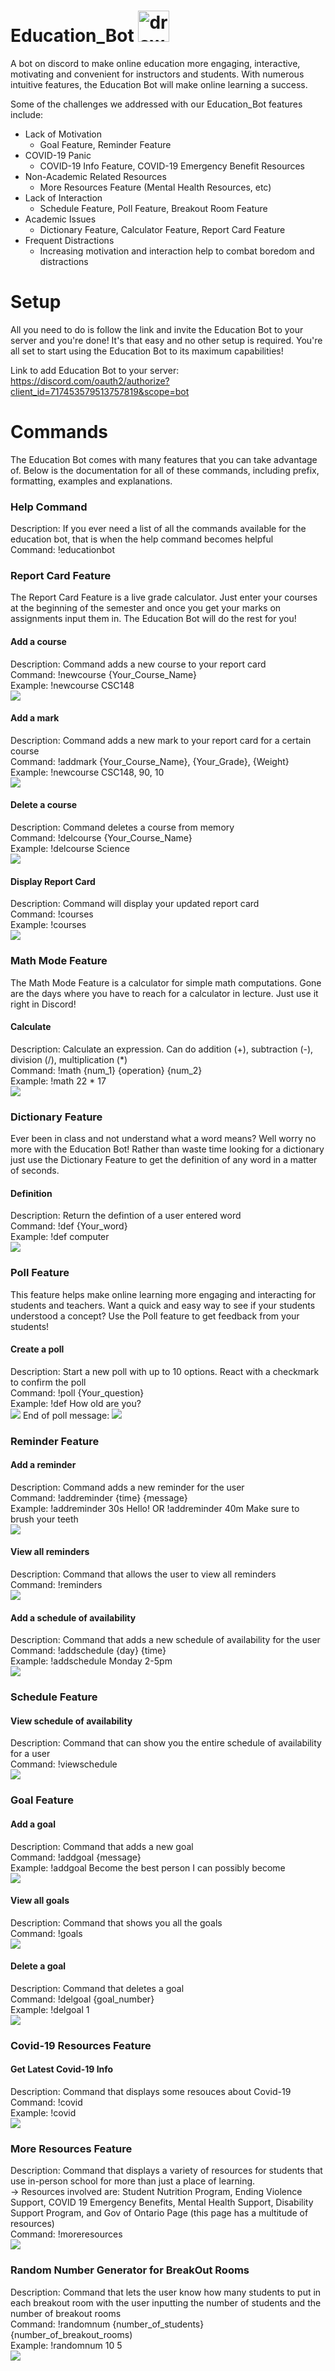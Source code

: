 # Education_Bot <img src="images/pencil.png" alt="drawing" width="50"/>

A bot on discord to make online education more engaging, interactive, motivating and convenient for instructors and students. With numerous intuitive features, the Education Bot will make online learning a success.

Some of the challenges we addressed with our Education_Bot features include:
* Lack of Motivation
    * Goal Feature, Reminder Feature
* COVID-19 Panic
    * COVID-19 Info Feature, COVID-19 Emergency Benefit Resources
* Non-Academic Related Resources
    * More Resources Feature (Mental Health Resources, etc) 
* Lack of Interaction
    * Schedule Feature, Poll Feature, Breakout Room Feature
* Academic Issues
    * Dictionary Feature, Calculator Feature, Report Card Feature
* Frequent Distractions
    * Increasing motivation and interaction help to combat boredom and distractions


# Setup
All you need to do is follow the link and invite the Education Bot to your server and you're done! It's that easy and no other setup is required. You're all set to start using the Education Bot to its maximum capabilities!

Link to add Education Bot to your server: https://discord.com/oauth2/authorize?client_id=717453579513757819&scope=bot

# Commands
The Education Bot comes with many features that you can take advantage of. Below is the documentation for all of these commands, including prefix, formatting, examples and explanations. 

### Help Command ###
Description: If you ever need a list of all the commands available for the education bot, that is when the help command becomes helpful\
Command: !educationbot

### Report Card Feature ###
The Report Card Feature is a live grade calculator. Just enter your courses at the beginning of the semester and once you get your marks on assignments input them in. The Education Bot will do the rest for you!

#### Add a course ####
Description: Command adds a new course to your report card\
Command: !newcourse {Your_Course_Name}\
Example: !newcourse CSC148\
![](images/newcourse1.JPG)

#### Add a mark ####
Description: Command adds a new mark to your report card for a certain course\
Command: !addmark {Your_Course_Name}, {Your_Grade}, {Weight}\
Example: !newcourse CSC148, 90, 10\
![](images/addmark.JPG)

#### Delete a course ####
Description: Command deletes a course from memory\
Command: !delcourse {Your_Course_Name} \
Example: !delcourse Science\
![](images/delcourse.JPG)

#### Display Report Card ####
Description: Command will display your updated report card\
Command: !courses \
Example: !courses\
![](images/courses.JPG)

### Math Mode Feature ###
The Math Mode Feature is a calculator for simple math computations. Gone are the days where you have to reach for a calculator in lecture. Just use it right in Discord!

#### Calculate ####
Description: Calculate an expression. Can do addition (+), subtraction (-), division (/), multiplication (*)\
Command: !math {num_1} {operation} {num_2} \
Example: !math 22 * 17\
![](images/math.JPG)

### Dictionary Feature ###
Ever been in class and not understand what a word means? Well worry no more with the Education Bot! Rather than waste time looking for a dictionary just use the Dictionary Feature to get the definition of any word in a matter of seconds. 

#### Definition ####
Description: Return the defintion of a user entered word\
Command: !def {Your_word}\
Example: !def computer\
![](images/definition.JPG)

### Poll Feature ###
This feature helps make online learning more engaging and interacting for students and teachers. Want a quick and easy way to see if your students understood a concept? Use the Poll feature to get feedback from your students!

#### Create a poll ####
Description: Start a new poll with up to 10 options. React with a checkmark to confirm the poll\
Command: !poll {Your_question}\
Example: !def How old are you?\
![](images/poll.JPG)
End of poll message:
![](images/end.JPG)

### Reminder Feature ###

#### Add a reminder ####
Description: Command adds a new reminder for the user\
Command: !addreminder {time} {message}\
Example: !addreminder 30s Hello! OR !addreminder 40m Make sure to brush your teeth\
![](images/addreminder.PNG)

#### View all reminders ####
Description: Command that allows the user to view all reminders\
Command: !reminders\
![](images/reminders.PNG)

#### Add a schedule of availability ####
Description: Command that adds a new schedule of availability for the user\
Command: !addschedule {day} {time}\
Example: !addschedule Monday 2-5pm\
![](images/addschedule.PNG)

### Schedule Feature ###

#### View schedule of availability ####
Description: Command that can show you the entire schedule of availability for a user\
Command: !viewschedule\
![](images/viewschedule.PNG)

### Goal Feature ###

#### Add a goal ####
Description: Command that adds a new goal\
Command: !addgoal {message}\
Example: !addgoal Become the best person I can possibly become\
![](images/addgoal.PNG)

#### View all goals ####
Description: Command that shows you all the goals\
Command: !goals\
![](images/viewgoals.PNG)

#### Delete a goal ####
Description: Command that deletes a goal\
Command: !delgoal {goal_number}\
Example: !delgoal 1\
![](images/delgoal.PNG)


### Covid-19 Resources Feature ###
#### Get Latest Covid-19 Info ####
Description: Command that displays some resouces about Covid-19\
Command: !covid\
Example: !covid\
![](images/Covid,JPG.JPG)

### More Resources Feature ###
Description: Command that displays a variety of resources for students that use in-person school for more than just a place of learning.\
-> Resources involved are: Student Nutrition Program, Ending Violence Support, COVID 19 Emergency Benefits, Mental Health Support, Disability Support Program, and Gov of Ontario Page (this page has a multitude of resources)\
Command: !moreresources\
![](images/moreresources.PNG)

### Random Number Generator for BreakOut Rooms ###
Description: Command that lets the user know how many students to put in each breakout room with the user inputting the number of students and the number of breakout rooms \
Command: !randomnum {number_of_students} {number_of_breakout_rooms)\
Example: !randomnum 10 5\
![](images/randomnum.PNG)
